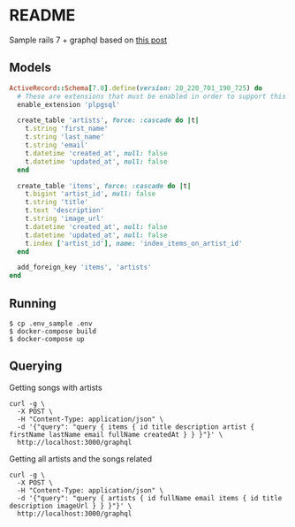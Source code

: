 # README

Sample rails 7 + graphql based on [this post](https://www.apollographql.com/blog/community/backend/using-graphql-with-ruby-on-rails/)

## Models

```ruby
ActiveRecord::Schema[7.0].define(version: 20_220_701_190_725) do
  # These are extensions that must be enabled in order to support this database
  enable_extension 'plpgsql'

  create_table 'artists', force: :cascade do |t|
    t.string 'first_name'
    t.string 'last_name'
    t.string 'email'
    t.datetime 'created_at', null: false
    t.datetime 'updated_at', null: false
  end

  create_table 'items', force: :cascade do |t|
    t.bigint 'artist_id', null: false
    t.string 'title'
    t.text 'description'
    t.string 'image_url'
    t.datetime 'created_at', null: false
    t.datetime 'updated_at', null: false
    t.index ['artist_id'], name: 'index_items_on_artist_id'
  end

  add_foreign_key 'items', 'artists'
end
```

## Running

```shell
$ cp .env_sample .env
$ docker-compose build
$ docker-compose up
```

## Querying

Getting songs with artists
```shell
curl -g \
  -X POST \
  -H "Content-Type: application/json" \
  -d '{"query": "query { items { id title description artist { firstName lastName email fullName createdAt } } }"}' \
  http://localhost:3000/graphql
```

Getting all artists and the songs related
```shell
curl -g \
  -X POST \
  -H "Content-Type: application/json" \
  -d '{"query": "query { artists { id fullName email items { id title description imageUrl } } }"}' \
  http://localhost:3000/graphql
```

